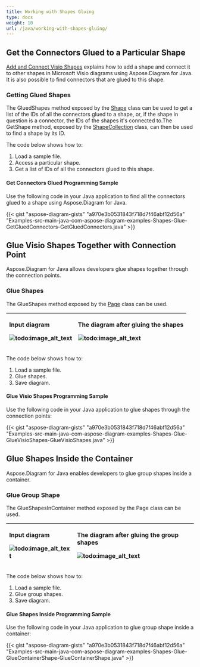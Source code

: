 ```yaml
---
title: Working with Shapes Gluing
type: docs
weight: 10
url: /java/working-with-shapes-gluing/
---
```


## **Get the Connectors Glued to a Particular Shape**
[Add and Connect Visio Shapes](/diagram/java/add-and-connect-visio-shapes/) explains how to add a shape and connect it to other shapes in Microsoft Visio diagrams using Aspose.Diagram for Java. It is also possible to find connectors that are glued to this shape.
### **Getting Glued Shapes**
The GluedShapes method exposed by the [Shape](https://reference.aspose.com/diagram/java/com.aspose.diagram/shape) class can be used to get a list of the IDs of all the connectors glued to a shape, or, if the shape in question is a connector, the IDs of the shapes it's connected to.The GetShape method, exposed by the [ShapeCollection](https://reference.aspose.com/diagram/java/com.aspose.diagram/shapecollection/) class, can then be used to find a shape by its ID.

The code below shows how to:

1. Load a sample file.
1. Access a particular shape.
1. Get a list of IDs of all the connectors glued to this shape.
#### **Get Connectors Glued Programming Sample**
Use the following code in your Java application to find all the connectors glued to a shape using Aspose.Diagram for Java.

{{< gist "aspose-diagram-gists" "a970e3b0531843f718d7f46abf12d56a" "Examples-src-main-java-com-aspose-diagram-examples-Shapes-Glue-GetGluedConnectors-GetGluedConnectors.java" >}}
## **Glue Visio Shapes Together with Connection Point**
Aspose.Diagram for Java allows developers glue shapes together through the connection points.
### **Glue Shapes**
The GlueShapes method exposed by the [Page](https://reference.aspose.com/diagram/java/com.aspose.diagram/page) class can be used.

|<p>**Input diagram** </p><p>![todo:image_alt_text](http://i.imgur.com/Z69f4hg.png)</p>|<p>**The diagram after gluing the shapes** </p><p>![todo:image_alt_text](http://i.imgur.com/5TJpDwc.png)</p>|
| :- | :- |
The code below shows how to:

1. Load a sample file.
1. Glue shapes.
1. Save diagram.
#### **Glue Visio Shapes Programming Sample**
Use the following code in your Java application to glue shapes through the connection points:

{{< gist "aspose-diagram-gists" "a970e3b0531843f718d7f46abf12d56a" "Examples-src-main-java-com-aspose-diagram-examples-Shapes-Glue-GlueVisioShapes-GlueVisioShapes.java" >}}
## **Glue Shapes Inside the Container**
Aspose.Diagram for Java enables developers to glue group shapes inside a container.
### **Glue Group Shape**
The GlueShapesInContainer method exposed by the Page class can be used.

|<p>**Input diagram** </p><p>![todo:image_alt_text](http://i.imgur.com/HRRzIEh.png)</p>|<p>**The diagram after gluing the group shapes** </p><p>![todo:image_alt_text](http://i.imgur.com/YxCiOgU.png)</p>|
| :- | :- |
The code below shows how to:

1. Load a sample file.
1. Glue group shapes.
1. Save diagram.
#### **Glue Shapes Inside Programming Sample**
Use the following code in your Java application to glue group shape inside a container:

{{< gist "aspose-diagram-gists" "a970e3b0531843f718d7f46abf12d56a" "Examples-src-main-java-com-aspose-diagram-examples-Shapes-Glue-GlueContainerShape-GlueContainerShape.java" >}}
